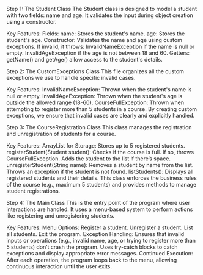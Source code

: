 Step 1: 
The Student Class
The Student class is designed to model a student with two fields: name and age. It validates the input during object creation using a constructor.

Key Features:
Fields:
name: Stores the student's name.
age: Stores the student's age.
Constructor:
Validates the name and age using custom exceptions.
If invalid, it throws:
InvalidNameException if the name is null or empty.
InvalidAgeException if the age is not between 18 and 60.
Getters:
getName() and getAge() allow access to the student's details.

Step 2: 
The CustomExceptions Class
This file organizes all the custom exceptions we use to handle specific invalid cases.

Key Features:
InvalidNameException:
Thrown when the student's name is null or empty.
InvalidAgeException:
Thrown when the student's age is outside the allowed range (18-60).
CourseFullException:
Thrown when attempting to register more than 5 students in a course.
By creating custom exceptions, we ensure that invalid cases are clearly and explicitly handled.

Step 3: 
The CourseRegistration Class
This class manages the registration and unregistration of students for a course.

Key Features:
ArrayList for Storage:
Stores up to 5 registered students.
registerStudent(Student student):
Checks if the course is full. If so, throws CourseFullException.
Adds the student to the list if there’s space.
unregisterStudent(String name):
Removes a student by name from the list.
Throws an exception if the student is not found.
listStudents():
Displays all registered students and their details.
This class enforces the business rules of the course (e.g., maximum 5 students) and provides methods to manage student registrations.

Step 4: 
The Main Class
This is the entry point of the program where user interactions are handled. It uses a menu-based system to perform actions like registering and unregistering students.

Key Features:
Menu Options:
Register a student.
Unregister a student.
List all students.
Exit the program.
Exception Handling:
Ensures that invalid inputs or operations (e.g., invalid name, age, or trying to register more than 5 students) don’t crash the program.
Uses try-catch blocks to catch exceptions and display appropriate error messages.
Continued Execution:
After each operation, the program loops back to the menu, allowing continuous interaction until the user exits.